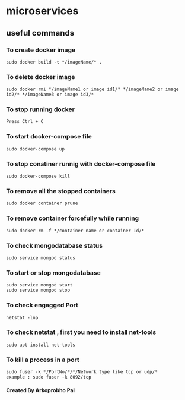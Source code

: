 # microservices
## useful commands
### To create docker image
```
sudo docker build -t */imageName/* .
```
### To delete docker image
```
sudo docker rmi */imageName1 or image id1/* */imageName2 or image id2/* */imageName3 or image id3/* 
```
### To stop running docker
```
Press Ctrl + C
```
### To start docker-compose file
```
sudo docker-compose up
```

### To stop conatiner  runnig with docker-compose file
```
sudo docker-compose kill
```
### To remove all the stopped containers
```
sudo docker container prune
```
### To remove container forcefully while running
```
sudo docker rm -f */container name or container Id/*
```
### To check mongodatabase status
```
sudo service mongod status
```
### To start or stop mongodatabase 
```
sudo service mongod start
sudo service mongod stop
```
### To check engagged Port 
```
netstat -lnp
```
### To check netstat , first you need  to install net-tools
```
sudo apt install net-tools
```
### To kill a process in a port
```
sudo fuser -k */PortNo/*/*/Network type like tcp or udp/*
example : sudo fuser -k 8092/tcp
```

#### Created By Arkoprobho Pal

